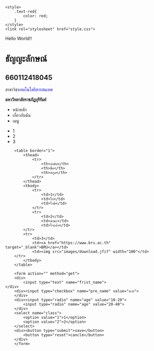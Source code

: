 <!DOCTYPE html>
<html lang="en">
<head>
    <meta charset="UTF-8">
    <meta name="viewport" content="width=device-width, initial-scale=1.0">
    <title>Document</title>

    <style>
        .text-red{
            color: red;
        }
    </style>
    <link rel="stylesheet" href="style.css">
</head>
<body>
    <p>Hello World!!</p>
    <h1>ธัญญะลักษณ์</h1>
    <h2>660112418045</h2>
    <p>สาขาวิชา<span style="color: blue;">เทคโนโลยีสารสนเทศ</span></p>
        <strong>มหาวิทยาลัยราชภัฏบุรีรัมย์</strong>
    </p>

</body>
        <ul>
        <li class="text-red">หน้าหลัก</li>
        <li class="text-red">เกี่ยวกับฉัน</li>
        <li>เมนู</li>
        </ul>
            <ul>
            <li>1</li>
            <li>2</li>
            <li>3</li>
            </ul>

        <table border="1">
            <thead>
                <tr>
                    <th>ลำดับ</th>
                    <th>ชื่อ</th>
                    <th>สกุล</th>
                </tr>
            </thead>
            <tbody>
                <tr>
                    <td>1</td>
                    <td>ไก่</td>
                    <td>ใจดี</td>
                </tr>
                <tr>    
                    <td>2</td>
                    <td>มานะ</td>
                    <td>ใจกล้า</td>
            </tr>
            <tr>    
                <td>3</td>
                <td><a href="https://www.bru.ac.th" target="_blank">BRU</a></td>
                <td><img src="images/download.jfif" width="100"</td>
        </tr>
            </tbody>
        </table>

        <form action="" method="get">
        <div>
            <input type="text" name="frist_name">
    </div>
        <div><input type="checkbox" name="pre_name" value="นาย">
        </div>
        <div><input type="radio" name="age" value="10-20">
            <input type="radio" name="age" value="20-40">
        </div>
        <select name="class">
            <option value="1">1</option>
            <option value="2">2</option>
        </select>
        <div><button type="submit">save</button>
            <button type="reset">cancle</button>
        </div>
        </form>
</html>
